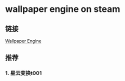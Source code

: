 # wallpaper engine on steam

## 链接

[Wallpaper Engine](https://store.steampowered.com/app/431960/Wallpaper_Engine/)  

## 推荐

### 1. 星云变换t001
